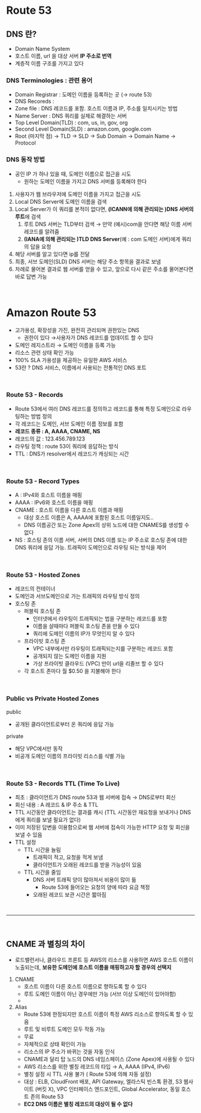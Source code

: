 # Route 53

## DNS 란?

- Domain Name System
- 호스트 이름, url 을 대상 서버 **IP 주소로 번역**
- 계층적 이름 구조를 가지고 있다

### DNS Terminologies : 관련 용어

- Domain Registrar : 도메인 이름을 등록하는 곳 (→ route 53)
- DNS Recoreds :
- Zone file : DNS 레코드를 포함. 호스트 이름과 IP, 주소를 일치시키는 방법
- Name Server : DNS 쿼리를 실제로 해결하는 서버
- Top Level Domain(TLD) : com, us, in, gov, org
- Second Level Domain(SLD) : amazon.com, google.com
- Root (마지막 점) → TLD → SLD → Sub Domain → Domain Name → Protocol

### DNS 동작 방법

- 공인 IP 가 하나 있을 때, 도메인 이름으로 접근을 시도
    - 원하는 도메인 이름을 가지고 DNS 서버를 등록해야 한다
1. 사용자가 웹 브라우저에 도메인 이름을 가지고 접근을 시도
2. Local DNS Server에 도메인 이름을 검색
3. Local Server가 이 쿼리를 본적이 없다면, **(ICANN에 의해 관리되는 )DNS 서버의 루트**에 검색
    1. 루트 DNS 서버는 TLD부터 검색 → 만약 (예시)com을 안다면 해당 이름 서버 레코드를 알려줌
    2. **(IANA에 의해 관리되는 )TLD DNS Server**(예 : com 도메인 서버)에게 쿼리의 답을 요청
4. 해당 서버를 알고 있다면 ip를 전달
5. 최종, 서브 도메인(SLD) DNS 서버는 해당 주소 항목을 결과로 보냄
6. 차례로 물어본 결과로 웹 서버를 얻을 수 있고, 앞으로 다시 같은 주소를 물어본다면 바로 답변 가능

<br>

# Amazon Route 53

- 고가용성, 확장성을 가진, 완전히 관리되며 권한있는 DNS
    - 권한이 있다 →사용자가 DNS 레코드를 업데이트 할 수 있다
- 도메인 레지스트라 → 도메인 이름을 등록 가능
- 리소스 관련 상태 확인 가능
- 100% SLA 가용성을 제공하는 유일한 AWS 서비스
- 53란 ? DNS 서비스, 이름에서 사용되는 전통적인 DNS 포트

<br>

### Route 53 - Records

- Route 53에서 여러 DNS 레코드를 정의하고 레코드를 통해 특정 도메인으로 라우팅하는 방법 정의
- 각 레코드는 도메인, 서브 도메인 이름 정보를 포함
- **레코드 종류 : A, AAAA, CNAME, NS**
- 레코드의 값 : 123.456.789.123
- 라우팅 정책 : route 53이 쿼리에 응답하는 방식
- TTL : DNS가 resolver에서 레코드가 캐싱되는 시간

<br>


### Route 53 - Record Types

- A : IPv4와 호스트 이름을 매핑
- AAAA : IPv6와 호스트 이름을 매핑
- CNAME : 호스트 이름을 다른 호스트 이름과 매핑
    - 대상 호스트 이름은 A, AAAA에 포함된 호스트 이름일지도..
    - DNS 이름공간 또는 Zone Apex의 상위 노드에 대한 CNAMES를 생성할 수 없다
- NS : 호스팅 존의 이름 서버, 서버의 DNS 이름 또는 IP 주소로 호스팅 존에 대한 DNS 쿼리에 응답 가능. 트래픽이 도메인으로 라우팅 되는 방식을 제어

<br>


### Route 53 - Hosted Zones

- 레코드의 컨테이너
- 도메인과 서브도메인으로 가는 트래픽의 라우팅 방식 정의
- 호스팅 존
    - 퍼블릭 호스팅 존
        - 인터넷에서 라우팅이 트래픽되는 법을 구분하는 레코드를 포함
        - 이름을 살때마다 퍼블릭 호스팅 존을 만들 수 있다
        - 쿼리에 도메인 이름의 IP가 무엇인지 알 수 있다
    - 프라이빗 호스팅 존
        - VPC 내부에서만 라우팅이 트래픽되는지를 구분하는 레코드 포함
        - 공개되지 않는 도메인 이름을 지원
        - 가상 프라이빗 클라우드 (VPC) 만이 url을 리졸브 할 수 있다
    - 각 호스트 존마다 월 $0.50 을 지불해야 한다

<br>

### Public vs Private Hosted Zones

public 

- 공개된 클라이언트로부터 온 쿼리에 응답 가능

private

- 해당 VPC에서만 동작
- 비공개 도메인 이름의 프라이빗 리소스를 식별 가능

<br>

### Route 53 - Records TTL (Time To Live)

- 최초 : 클라이언트가 DNS route 53과 웹 서버에 접속 → DNS로부터 회신
- 회신 내용 : A 레코드 & IP 주소 & TTL
- TTL 시간동안 클라이언트는 결과를 캐시 (TTL 시간동안 재요청을 보내거나 DNS에게 쿼리를 보낼 필요가 없다)
- 이미 저장된 답변을 이용함으로써 웹 서버에 접속이 가능한 HTTP 요청 및 회신을 보낼 수 있음
- TTL 설정
    - TTL 시간을 늘림
        - 트래픽이 적고, 요청을 적게 보냄
        - 클라이언트가 오래된 레코드를 받을 가능성이 있음
    - TTL 시간을 줄임
        - DNS 서버 트래픽 양이 많아져서 비용이 많이 듦
            - Route 53에 들어오는 요청의 양에 따라 요금 책정
        - 오래된 레코드 보관 시간은 짧아짐
<br>

---

<br>

## CNAME 과 별칭의 차이

- 로드밸런서나, 클라우드 프론트 등 AWS의 리소스를 사용하면 AWS 호스트 이름이 노출되는데, **보유한 도메인에 호스트 이름을 매핑하고자 할 경우의 선택지**
1. CNAME
    - 호스트 이름이 다른 호스트 이름으로 향하도록 할 수 있다
    - 루트 도메인 이름이 아닌 경우에만 가능 (서브 이상 도메인이 있어야함)
    - 
2. Alias 
    - Route 53에 한정되지만 호스트 이름이 특정 AWS 리소스로 향하도록 할 수 있음
    - 루트 및 비루트 도메인 모두 작동 가능
    - 무료
    - 자체적으로 상태 확인이 가능
    - 리소스의 IP 주소가 바뀌는 것을 자동 인식
    - CNAME과 달리 탑 노드의 DNS 네임스페이스 (Zone Apex)에 사용될 수 있다
    - AWS 리소스를 위한 별칭 레코드의 타입 → A, AAAA (IPv4, IPv6)
    - 별칭 설정 시 TTL 사용 불가 ( Route 53에 의해 자동 설정)
    - 대상 : ELB, CloudFront 배포, API Gateway, 엘라스틱 빈스톡 환경, S3 웹사이트 (버킷 X), VPC 인터페이스 엔드포인트, Global Accelerator, 동일 호스트 존의 Route 53
    - **EC2 DNS 이름은 별칭 레코드의 대상이 될 수 없다**
